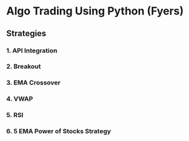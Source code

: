  
# Algo Trading Using Python (Fyers)

## Strategies

### 1. API Integration
### 2. Breakout 
### 3. EMA Crossover
### 4. VWAP
### 5. RSI
### 6. 5 EMA Power of Stocks Strategy

